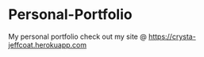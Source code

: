 # Personal-Portfolio
My personal portfolio
check out my site @ https://crysta-jeffcoat.herokuapp.com
